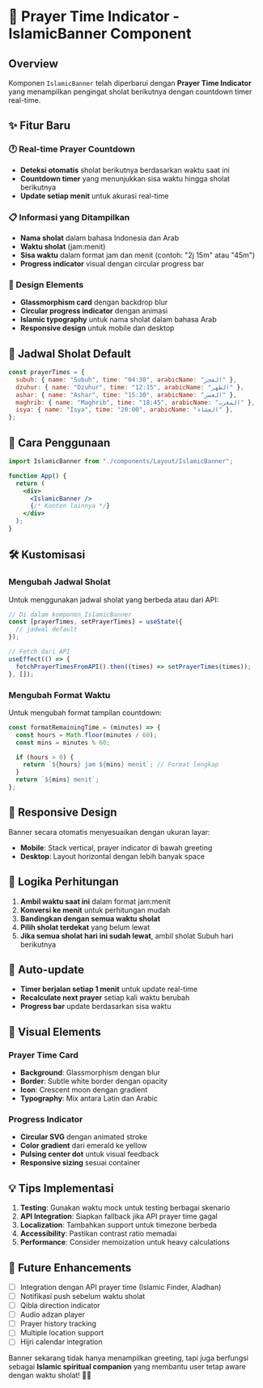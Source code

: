 # 🕌 Prayer Time Indicator - IslamicBanner Component

## Overview

Komponen `IslamicBanner` telah diperbarui dengan **Prayer Time Indicator** yang menampilkan pengingat sholat berikutnya dengan countdown timer real-time.

## ✨ Fitur Baru

### 🕐 Real-time Prayer Countdown

- **Deteksi otomatis** sholat berikutnya berdasarkan waktu saat ini
- **Countdown timer** yang menunjukkan sisa waktu hingga sholat berikutnya
- **Update setiap menit** untuk akurasi real-time

### 📋 Informasi yang Ditampilkan

- **Nama sholat** dalam bahasa Indonesia dan Arab
- **Waktu sholat** (jam:menit)
- **Sisa waktu** dalam format jam dan menit (contoh: "2j 15m" atau "45m")
- **Progress indicator** visual dengan circular progress bar

### 🎨 Design Elements

- **Glassmorphism card** dengan backdrop blur
- **Circular progress indicator** dengan animasi
- **Islamic typography** untuk nama sholat dalam bahasa Arab
- **Responsive design** untuk mobile dan desktop

## 📝 Jadwal Sholat Default

```javascript
const prayerTimes = {
  subuh: { name: "Subuh", time: "04:30", arabicName: "الفجر" },
  dzuhur: { name: "Dzuhur", time: "12:15", arabicName: "الظهر" },
  ashar: { name: "Ashar", time: "15:30", arabicName: "العصر" },
  maghrib: { name: "Maghrib", time: "18:45", arabicName: "المغرب" },
  isya: { name: "Isya", time: "20:00", arabicName: "العشاء" },
};
```

## 🔧 Cara Penggunaan

```jsx
import IslamicBanner from "./components/Layout/IslamicBanner";

function App() {
  return (
    <div>
      <IslamicBanner />
      {/* Konten lainnya */}
    </div>
  );
}
```

## 🛠 Kustomisasi

### Mengubah Jadwal Sholat

Untuk menggunakan jadwal sholat yang berbeda atau dari API:

```javascript
// Di dalam komponen IslamicBanner
const [prayerTimes, setPrayerTimes] = useState({
  // jadwal default
});

// Fetch dari API
useEffect(() => {
  fetchPrayerTimesFromAPI().then((times) => setPrayerTimes(times));
}, []);
```

### Mengubah Format Waktu

Untuk mengubah format tampilan countdown:

```javascript
const formatRemainingTime = (minutes) => {
  const hours = Math.floor(minutes / 60);
  const mins = minutes % 60;

  if (hours > 0) {
    return `${hours} jam ${mins} menit`; // Format lengkap
  }
  return `${mins} menit`;
};
```

## 📱 Responsive Design

Banner secara otomatis menyesuaikan dengan ukuran layar:

- **Mobile**: Stack vertical, prayer indicator di bawah greeting
- **Desktop**: Layout horizontal dengan lebih banyak space

## 🎯 Logika Perhitungan

1. **Ambil waktu saat ini** dalam format jam:menit
2. **Konversi ke menit** untuk perhitungan mudah
3. **Bandingkan dengan semua waktu sholat**
4. **Pilih sholat terdekat** yang belum lewat
5. **Jika semua sholat hari ini sudah lewat**, ambil sholat Subuh hari berikutnya

## 🔄 Auto-update

- **Timer berjalan setiap 1 menit** untuk update real-time
- **Recalculate next prayer** setiap kali waktu berubah
- **Progress bar** update berdasarkan sisa waktu

## 🎨 Visual Elements

### Prayer Time Card

- **Background**: Glassmorphism dengan blur
- **Border**: Subtle white border dengan opacity
- **Icon**: Crescent moon dengan gradient
- **Typography**: Mix antara Latin dan Arabic

### Progress Indicator

- **Circular SVG** dengan animated stroke
- **Color gradient** dari emerald ke yellow
- **Pulsing center dot** untuk visual feedback
- **Responsive sizing** sesuai container

## 💡 Tips Implementasi

1. **Testing**: Gunakan waktu mock untuk testing berbagai skenario
2. **API Integration**: Siapkan fallback jika API prayer time gagal
3. **Localization**: Tambahkan support untuk timezone berbeda
4. **Accessibility**: Pastikan contrast ratio memadai
5. **Performance**: Consider memoization untuk heavy calculations

## 🚀 Future Enhancements

- [ ] Integration dengan API prayer time (Islamic Finder, Aladhan)
- [ ] Notifikasi push sebelum waktu sholat
- [ ] Qibla direction indicator
- [ ] Audio adzan player
- [ ] Prayer history tracking
- [ ] Multiple location support
- [ ] Hijri calendar integration

Banner sekarang tidak hanya menampilkan greeting, tapi juga berfungsi sebagai **Islamic spiritual companion** yang membantu user tetap aware dengan waktu sholat! 🕌✨
